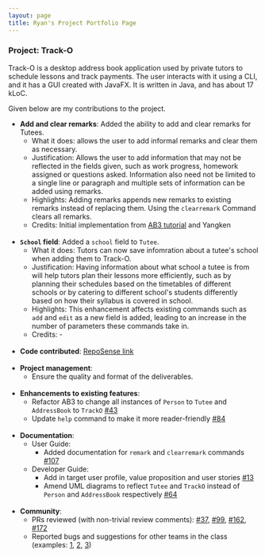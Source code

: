 ```yaml
---
layout: page
title: Ryan's Project Portfolio Page
---
```


### Project: Track-O

Track-O is a desktop address book application used by private tutors to schedule lessons and track payments. The user interacts with it using a CLI, and it has a GUI created with JavaFX. It is written in Java, and has about 17 kLoC.

Given below are my contributions to the project.

* **Add and clear remarks**: Added the ability to add and clear remarks for Tutees.
  * What it does: allows the user to add informal remarks and clear them as necessary.
  * Justification: Allows the user to add information that may not be reflected in the fields given, such as work progress, homework assigned or questions asked. Information also need not be limited to a single line or paragraph and multiple sets of information can be added using remarks.
  * Highlights: Adding remarks appends new remarks to existing remarks instead of replacing them. Using the `clearremark` Command clears all remarks.
  * Credits: Initial implementation from [AB3 tutorial](https://nus-cs2103-ay2122s1.github.io/tp/tutorials/AddRemark.html) and Yangken
<br><br>
* **`School` field**: Added a `school` field to `Tutee`.
  * What it does: Tutors can now save infomration about a tutee's school when adding them to Track-O.
  * Justification: Having information about what school a tutee is from will help tutors plan their lessons more efficiently, such as by planning their schedules based on the timetables of different schools or by catering to different school's students differently based on how their syllabus is covered in school.
  * Highlights: This enhancement affects existing commands such as `add` and `edit` as a new field is added, leading to an increase in the number of parameters these commands take in. 
  * Credits: *-*
<br><br>
* **Code contributed**: [RepoSense link](https://nus-cs2103-ay2122s1.github.io/tp-dashboard/?search=&sort=groupTitle&sortWithin=title&timeframe=commit&mergegroup=&groupSelect=groupByRepos&breakdown=true&checkedFileTypes=docs~functional-code~test-code~other&since=2021-09-17&tabOpen=true&tabType=authorship&tabAuthor=nhjryan&tabRepo=AY2122S1-CS2103T-F12-3%2Ftp%5Bmaster%5D&authorshipIsMergeGroup=false&authorshipFileTypes=docs~functional-code~test-code&authorshipIsBinaryFileTypeChecked=false)
<br><br>
* **Project management**:
  * Ensure the quality and format of the deliverables.
<br><br>
* **Enhancements to existing features**:
  * Refactor AB3 to change all instances of `Person` to `Tutee` and `AddressBook` to `TrackO` [\#43](https://github.com/AY2122S1-CS2103T-F12-3/tp/pull/44)
  * Update `help` command to make it more reader-friendly [\#84](https://github.com/AY2122S1-CS2103T-F12-3/tp/pull/84)
<br><br>
* **Documentation**:
  * User Guide:
    * Added documentation for `remark` and `clearremark` commands [\#107](https://github.com/AY2122S1-CS2103T-F12-3/tp/pull/107)
  * Developer Guide:
    * Add in target user profile, value proposition and user stories [\#13](https://github.com/AY2122S1-CS2103T-F12-3/tp/pull/13)
    * Amend UML diagrams to reflect `Tutee` and `TrackO` instead of `Person` and `AddressBook` respectively [\#64](https://github.com/AY2122S1-CS2103T-F12-3/tp/pull/64)
<br><br>
* **Community**:
  * PRs reviewed (with non-trivial review comments): [\#37](https://github.com/AY2122S1-CS2103T-F12-3/tp/pull/37), [\#99](https://github.com/AY2122S1-CS2103T-F12-3/tp/pull/99), [\#162](https://github.com/AY2122S1-CS2103T-F12-3/tp/pull/162), [\#172](https://github.com/AY2122S1-CS2103T-F12-3/tp/pull/172)
  * Reported bugs and suggestions for other teams in the class (examples: [1](https://github.com/AY2122S1-CS2103T-T09-1/tp/issues/193), [2](https://github.com/AY2122S1-CS2103T-T09-1/tp/issues/176), [3](https://github.com/AY2122S1-CS2103T-T09-1/tp/issues/182))
